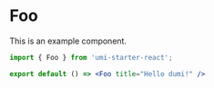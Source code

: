 # Foo

This is an example component.

```jsx
import { Foo } from 'umi-starter-react';

export default () => <Foo title="Hello dumi!" />
```
